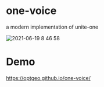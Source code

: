 # one-voice
a modern implementation of unite-one

![ 2021-06-19 8 46 58](https://user-images.githubusercontent.com/18297/122625119-6cb43a80-d0de-11eb-85e3-54383460d98d.jpg)

# Demo
https://optgeo.github.io/one-voice/
